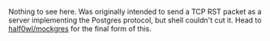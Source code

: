 Nothing to see here. Was originally intended to send a TCP RST packet as a server implementing the Postgres protocol, but shell couldn't cut it. Head to [half0wl/mockgres](https://github.com/half0wl/mockgres) for the final form of this.
